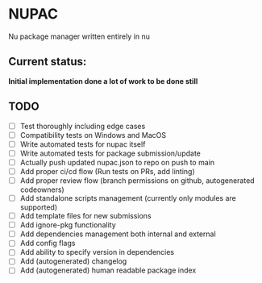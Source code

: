 # NUPAC
Nu package manager written entirely in nu

## Current status:
**Initial implementation done a lot of work to be done still**

## TODO
- [ ] Test thoroughly including edge cases
- [ ] Compatibility tests on Windows and MacOS
- [ ] Write automated tests for nupac itself
- [ ] Write automated tests for package submission/update
- [ ] Actually push updated nupac.json to repo on push to main
- [ ] Add proper ci/cd flow (Run tests on PRs, add linting)
- [ ] Add proper review flow (branch permissions on github, autogenerated codeowners)
- [ ] Add standalone scripts management (currently only modules are supported)
- [ ] Add template files for new submissions
- [ ] Add ignore-pkg functionality
- [ ] Add dependencies management both internal and external
- [ ] Add config flags
- [ ] Add ability to specify version in dependencies
- [ ] Add (autogenerated) changelog
- [ ] Add (autogenerated) human readable package index
